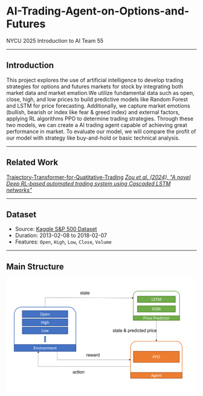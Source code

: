 # AI-Trading-Agent-on-Options-and-Futures
NYCU 2025 Introduction to AI Team 55

---

## Introduction

This project explores the use of artificial intelligence to develop trading strategies for options and futures markets for stock by integrating both market data and market emation.We utilize fundamental data such as open, close, high, and low prices to build predictive models like Random Forest and LSTM for price forecasting. Additionally, we capture market emotions (bullish, bearish or index like fear & greed index) and external factors, applying RL algorithms PPO to determine trading strategies. Through these two models, we can create a AI trading agent capable of achieving great performance in market. To evaluate our model, we will compare the profit of our model with strategy like buy-and-hold or basic technical analysis.

---

## Related Work

[Trajectory-Transformer-for-Quatitative-Trading](https://github.com/KJLdefeated/Trajectory-Transformer-for-Quatitative-Trading)
[*Zou et al. (2024), "A novel Deep RL-based automated trading system using Cascaded LSTM networks"*](https://arxiv.org/abs/2212.02721)

---
## Dataset

- Source: [Kaggle S&P 500 Dataset](https://www.kaggle.com/datasets/camnugent/sandp500)
- Duration: 2013-02-08 to 2018-02-07
- Features: `Open`, `High`, `Low`, `Close`, `Volume`

---

## Main Structure

![Model Architecture](image/main_structure.png)

